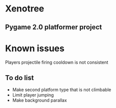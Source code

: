 # Xenotree
## Pygame 2.0 platformer project

# Known issues
Players projectile firing cooldown is not consistent 

## To do list
* Make second platform type that is not climbable
* Limit player jumping
* Make background parallax
